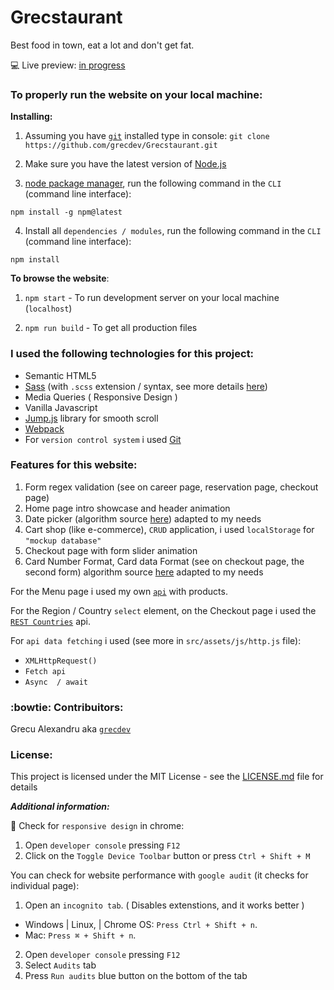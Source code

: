 # Grecstaurant

Best food in town, eat a lot and don't get fat.

:computer: Live preview: [in progress]()

### To properly run the website on your local machine:

**Installing:**

1. Assuming you have [`git`](https://git-scm.com/downloads) installed type in console: `git clone https://github.com/grecdev/Grecstaurant.git`

2. Make sure you have the latest version of [Node.js](https://nodejs.org/en/download/)

3. [node package manager](https://docs.npmjs.com/about-npm/), run the following command in the `CLI` (command line interface):
```
npm install -g npm@latest
```
4. Install all `dependencies / modules`, run the following command in the `CLI` (command line interface):
```
npm install
```

**To browse the website**:

1. `npm start` - To run development server on your local machine (`localhost`)

2. `npm run build` - To get all production files

### I used the following technologies for this project:

- Semantic HTML5
- [Sass](https://sass-lang.com/) (with `.scss` extension / syntax, see more details [here](https://sass-lang.com/documentation/syntax))
- Media Queries ( Responsive Design )
- Vanilla Javascript
- [Jump.js](http://callmecavs.com/jump.js/) library for smooth scroll
- [Webpack](https://github.com/webpack/webpack)
- For `version control system` i used [Git](https://git-scm.com/)

### Features for this website:

1. Form regex validation (see on career page, reservation page, checkout page)
2. Home page intro showcase and header animation
3. Date picker (algorithm source [here](http://jszen.blogspot.com/2007/03/how-to-build-simple-calendar-with.html)) adapted to my needs
4. Cart shop (like e-commerce), `CRUD` application, i used `localStorage` for `"mockup database"`
5. Checkout page with form slider animation
6. Card Number Format, Card data Format (see on checkout page, the second form) algorithm source [here](https://www.peterbe.com/plog/cc-formatter) adapted to my needs

For the Menu page i used my own [`api`](https://grecdev.github.io/json-api/restaurant-foods.json) with products.

For the Region / Country `select` element, on the Checkout page i used the [`REST Countries`](https://restcountries.eu/) api.

For `api data fetching` i used (see more in `src/assets/js/http.js` file): 

- `XMLHttpRequest()`
- `Fetch api`
- `Async  / await`

### :bowtie: Contribuitors:

Grecu Alexandru aka [`grecdev`](https://github.com/grecdev)

### License:

This project is licensed under the MIT License - see the [LICENSE.md](https://github.com/grecdev/Grecstaurant/blob/master/LICENSE.md) file for details

***Additional information:***

:iphone: Check for `responsive design` in chrome: 

1. Open `developer console` pressing `F12`
2. Click on the `Toggle Device Toolbar` button or press `Ctrl + Shift + M`

You can check for website performance with `google audit` (it checks for individual page):

1. Open an `incognito tab`. ( Disables extenstions, and it works better )

- Windows | Linux, | Chrome OS: `Press Ctrl + Shift + n`.
- Mac: `Press ⌘ + Shift + n`.

2. Open `developer console` pressing `F12`
3. Select `Audits` tab
4. Press `Run audits` blue button on the bottom of the tab

